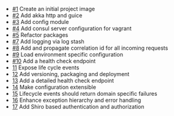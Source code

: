 - [#1](https://github.com/allawala/service-chassis/issues/1) Create an initial project image
- [#2](https://github.com/allawala/service-chassis/issues/2) Add akka http and guice
- [#3](https://github.com/allawala/service-chassis/issues/3) Add config module
- [#4](https://github.com/allawala/service-chassis/issues/4) Add consul server configuration for vagrant
- [#5](https://github.com/allawala/service-chassis/issues/5) Refactor packages
- [#7](https://github.com/allawala/service-chassis/issues/7) Add logging via log stash
- [#8](https://github.com/allawala/service-chassis/issues/8) Add and propagate correlation id for all incoming requests
- [#9](https://github.com/allawala/service-chassis/issues/9) Load environment specific configuration
- [#10](https://github.com/allawala/service-chassis/issues/10) Add a health check endpoint
- [11](https://github.com/allawala/service-chassis/issues/11) Expose life cycle events
- [12](https://github.com/allawala/service-chassis/issues/12) Add versioning, packaging and deployment
- [13](https://github.com/allawala/service-chassis/issues/13) Add a detailed health check endpoint
- [14](https://github.com/allawala/service-chassis/issues/14) Make configuration extensible
- [15](https://github.com/allawala/service-chassis/issues/15) Lifecycle events should return domain specific failures
- [16](https://github.com/allawala/service-chassis/issues/16) Enhance exception hierarchy and error handling
- [17](https://github.com/allawala/service-chassis/issues/17) Add Shiro based authentication and authorization
